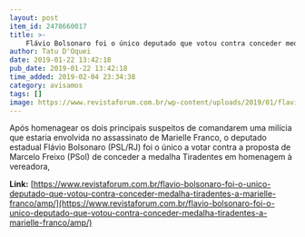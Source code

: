 ```yaml
---
layout: post
item_id: 2478660017
title: >-
    Flávio Bolsonaro foi o único deputado que votou contra conceder medalha Tiradentes a Marielle Franco
author: Tatu D'Oquei
date: 2019-01-22 13:42:18
pub_date: 2019-01-22 13:42:18
time_added: 2019-02-04 23:34:38
category: avisamos
tags: []
image: https://www.revistaforum.com.br/wp-content/uploads/2019/01/flaviobolsonaromarielle.jpg
---
```


Após homenagear os dois principais suspeitos de comandarem uma milícia que estaria envolvida no assassinato de Marielle Franco, o deputado estadual Flávio Bolsonaro (PSL/RJ) foi o único a votar contra a proposta de Marcelo Freixo (PSol) de conceder a medalha Tiradentes em homenagem à vereadora,

**Link:** [https://www.revistaforum.com.br/flavio-bolsonaro-foi-o-unico-deputado-que-votou-contra-conceder-medalha-tiradentes-a-marielle-franco/amp/](https://www.revistaforum.com.br/flavio-bolsonaro-foi-o-unico-deputado-que-votou-contra-conceder-medalha-tiradentes-a-marielle-franco/amp/)

